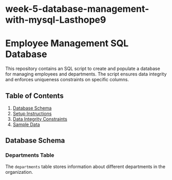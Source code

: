 # week-5-database-management-with-mysql-Lasthope9

# Employee Management SQL Database

This repository contains an SQL script to create and populate a database for managing employees and departments. The script ensures data integrity and enforces uniqueness constraints on specific columns.

## Table of Contents

1. [Database Schema](#database-schema)
2. [Setup Instructions](#setup-instructions)
3. [Data Integrity Constraints](#data-integrity-constraints)
4. [Sample Data](#sample-data)

## Database Schema

### Departments Table

The `departments` table stores information about different departments in the organization.
